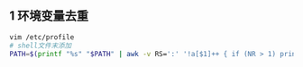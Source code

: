 ## 1 环境变量去重
``` sh
vim /etc/profile
# shell文件末添加
PATH=$(printf "%s" "$PATH" | awk -v RS=':' '!a[$1]++ { if (NR > 1) printf RS; printf $1 }')
```